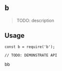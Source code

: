 # `b`

> TODO: description

## Usage

```
const b = require('b');

// TODO: DEMONSTRATE API
```

bb
